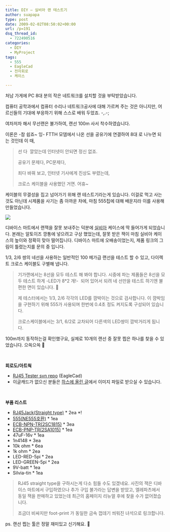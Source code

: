 ```yaml
---
title: DIY – 실비아 랜 테스트기
author: suapapa
type: post
date: 2009-02-02T08:50:02+00:00
url: /p=191
dsq_thread_id:
  - 722490516
categories:
  - DIY
  - MyProject
tags:
  - 555
  - EagleCad
  - 전자회로
  - 케이스

---
```

처남 가게에 PC 8대 분의 작은 네트워크를 설치할 것을 부탁받았습니다.

컴퓨터 공학과에서 컴퓨터 수리나 네트워크공사에 대해 가르켜 주는 것은 아니지만, 어르신들의 기대에 부응하기 위해 스스로 배워 두었죠. -,.-;

여차저차 해서 무선랜은 불가하여, 랜선 100m 사서 착수하였습니다.

이론은 -참 쉽죠~ 잉- FTTH 모뎀에서 나온 선을 공유기에 연결하여 8대 로 나누면 되는 것인데 이 때,

> 선 다  깔았는데 인터넷이 안되면 정신 없죠.
> 
> 공유기 문제다, PC문제다,
> 
> 죄다 바꿔 보고, 인터넷 기사에게 진상도 부렸는데,
> 
> 크로스 케이블을 사용했던 거면. 어휴~

케이블의 무결성을 집고 넘어가기 위해 랜 테스트기라는게 있습니다. 이걸로 먹고 사는 것도 아닌데 시제품을 사기는 좀 아까운 차에, 마침 555칩에 대해 배운지라 이를 사용해 만들었습니다.

![](https://asset.homin.dev/blog/image/RJ45Tester_in_silvia_tin.webp)

디바이스 마트에서 랜잭을 잘못 보내주는 덕분에 [실비아][1] 케이스에 딱 들어가게 되었습니다. 본래는 알토이즈 깡통에 넣으려고 구상 했었는데, 잘못 받은 잭이 마침 실비아 케이스의 높이와 정확히 맞아 떨어집니다. 디바이스 마트에 오배송이었는지, 제품 링크의 그림이 틀렸는지를 문의 중 입니다.

1/3, 2/6 쌍의 네선을 사용하는 일반적인 100 메가급 랜선을 테스트 할 수 있고, 다이렉트 크로스 케이블도 구별해 냅니다.

> 기가랜에서는 8선을 모두 테스트 해 봐야 합니다. 시중에 파는 제품들은 8선을 모두 테스트 하게 -LED가 8*2 개!-  되어 있어서 되려 네 선만을 테스트 하기엔 불편한 면이 있습니다. 🙂
> 
> 제 테스터에서는 1/3, 2/6 각각의 LED를 깜박이는 것으로 검사합니다. 이 깜박임을 구현하기 위해 555가 사용되며 한번에 0.4초 정도 켜지도록 구성되어 있습니다.
> 
> 크로스케이블에서는 3/1, 6/2로 교차되어 다른색의 LED쌍이 깜박거리게 됩니다.

100m까지 동작하는걸 확인했구요, 실제로 10개의 랜선 중 잘못 찝은 하나를 찾을 수 있었습니다. 으쓱으쓱 🙂

 

**회로도/아트웍**

  * [RJ45 Tester svn repo][2] (EagleCad)
  * 이글캐드가 없으신 분들은 [하스에 올린 글][3]에서 이미지 파일로 받으실 수 있습니다.

 

**부품 리스트**

  * [RJ45Jack(Straight type)][4] \* 2ea \*!
  * [555(NE555호환)][5] * 1ea
  * [ECB-NPN-TR(2SC1815)][6] * 3ea
  * [ECB-PNP-TR(2SA1015)][7] * 1ea
  * 47uF-16v * 1ea
  * 1n4148 * 3ea
  * 10k ohm * 6ea
  * 1k ohm * 2ea
  * LED-RED-5pi * 2ea
  * LED-GREEN-5pi * 2ea
  * 9V-batt * 1ea
  * Silvia-tin * 1ea

> RJ45 straight type을 구하시는게 다소 힘들 수도 있겠네요. 사진의 잭은 디바이스 마트에서 구입하였으나 추가 구입 불가라는 답변을 받았고, 엘레파츠에서 동일 잭을 판매하고 있었는데 최근의 홈페이지 리뉴얼 후에 찾을 수가 없어졌습니다.
> 
> 조금더 비싸지만 foot-print 가 동일한 금속 껍데기 씌워진 녀석으로 링크합니다.

ps. 랜선 찝는 툴은 정말 재미있고 신기해요. 🙂

 [1]: http://images.google.co.kr/images?um=1&hl=ko&newwindow=1&client=firefox-a&rls=org.mozilla%3Ako%3Aofficial&q=%EB%A1%AF%EB%8D%B0+%EC%8B%A4%EB%B9%84%EC%95%84&btnG=%EC%9D%B4%EB%AF%B8%EC%A7%80+%EA%B2%80%EC%83%89
 [2]: https://homin.dev/svn/HW/RJ45Tester
 [3]: http://www.headphoneamp.co.kr/bbs/zboard.php?id=diy_amp&no=462
 [4]: http://www.devicemart.co.kr/mart7/mall.php?cat=013020008&query=view&no=18405
 [5]: http://www.eleparts.co.kr/front/productdetail.php?productcode=001007011000004570
 [6]: http://www.eleparts.co.kr/front/productdetail.php?productcode=001009007000003811
 [7]: http://www.eleparts.co.kr/front/productdetail.php?productcode=001009007000003798